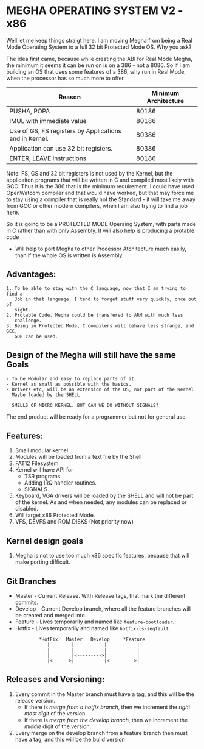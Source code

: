 # MEGHA OPERATING SYSTEM V2 - x86

Well let me keep things straigt here. I am moving Megha from being a Real Mode
Operating System to a full 32 bit Protected Mode OS. Why you ask?

The idea first came, because while creating the ABI for Real Mode Megha, the
minimum it seems it can be run on is on a 386 - not a 8086. So if I am
building an OS that uses some features of a 386, why run in Real Mode, when the
processor has so much more to offer.

|            Reason               |  Minimum Architecture    |
|---------------------------------|--------------------------|
|  PUSHA, POPA                    |         80186             |
|  IMUL with immediate value      |         80186             |
|  Use of GS, FS registers by Applications and in Kernel.  |  80386  | 
|  Application can use 32 bit registers. |  80386  |
|  ENTER, LEAVE instructions      |            80186             |

Note: FS, GS and 32 bit registers is not used by the Kernel, but the
applicaiton programs that will be written in C and compiled most likely with
GCC. Thus it is the 386 that is the minimum requirement. I could have used
OpenWatcom compiler and that would have worked, but that may force me to stay
using a compiler that is really not the Standard - it will take me away from
GCC or other modern compilers, when I am also trying to find a job here.

So it is going to be a PROTECTED MODE Operaing System, with parts made in C
rather than with only Assembly. It will also help is producing a protable code
- Will help to port Megha to other Processor Atchitecture much easily, than if
  the whole OS is written is Assembly.

## Advantages:
    1. To be able to stay with the C language, now that I am trying to find a
       Job in that language. I tend to forget stuff very quickly, once out of
       sight.
    2. Protable Code. Megha could be transfered to ARM with much less
       challenge.
    3. Being in Protected Mode, C compilers will behave less strange, and GCC,
       GDB can be used.

## Design of the Megha will still have the same Goals 
    - To be Modular and easy to replace parts of it. 
    - Kernel as small as possible with the basics.
    - Drivers etc, will be an extension of the OS, not part of the Kernel
      Maybe loaded by the SHELL.

      SMELLS OF MICRO KERNEL. BUT CAN WE DO WITHOUT SIGNALS?

The end product will be ready for a programmer but not for general use.

## Features:
1. Small modular kernel
2. Modules will be loaded from a text file by the Shell
3. FAT12 Filesystem
4. Kernel will have API for 
   * TSR programs
   * Adding IRQ handler routines.
   * SIGNALS
5. Keyboard, VGA drivers will be loaded by the SHELL and will not be part of
   the kernel. As and when needed, any modules can be replaced or disabled.
6. Will target x86 Protected Mode.
7. VFS, DEVFS and ROM DISKS (Not priority now)

## Kernel design goals
1. Megha is not to use too much x86 specific features, because that will make
   porting difficult. 

## Git Branches
* Master  - Current Release. With Release tags, that mark the different commits.
* Develop - Current Develop branch, where all the feature branches will be
            created and merged into.
* Feature - Lives temporarily and named like `feature-bootloader`.
* Hotfix  - Lives temporarily and named like `hotfix-ls-segfault`.
```
            *HotFix   Master   Develop     *Feature
               |        |           |           |
               |        |           |           |
               |        |<--------->|           |
               |<------>|           |<--------->|
```

## Releases and Versioning:
1. Every commit in the Master branch must have a tag, and this will be the
   release version.
   * If there is _merge from a hotfix branch_, then we increment the 
     _right most digit_ of the version.
   * If there is _merge from the develop branch_, then we increment the
     _middle_ digit of the version.
2. Every merge on the develop branch from a feature branch then must have a 
   tag, and this will be the bulid version

